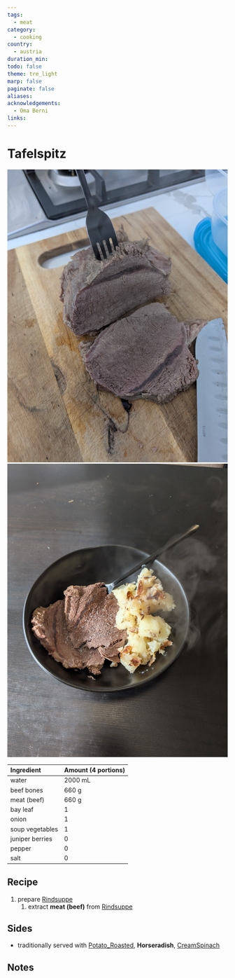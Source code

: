 ```yaml
---
tags:
  - meat
category:
  - cooking
country:
  - austria
duration_min: 
todo: false
theme: tre_light
marp: false
paginate: false
aliases: 
acknowledgements:
  - Oma Berni
links:
---
```


# Tafelspitz

![300](../gfx/PXL_20250720_031553202.jpg)
![300](../gfx/PXL_20250720_025840259.jpg)

|Ingredient|Amount (4 portions)|
| :- | :- |
|water|2000 mL|
|beef bones|660 g|
|meat (beef)|660 g|
|bay leaf|1|
|onion|1|
|soup vegetables|1|
|juniper berries|0|
|pepper|0|
|salt|0|


## Recipe
1. prepare [Rindsuppe](Soup_Beef.md)
	1. extract **meat (beef)** from [Rindsuppe](Soup_Beef.md)

## Sides
*  traditionally served with [Potato_Roasted](Potato_Roasted.md), **Horseradish**, [CreamSpinach](CreamSpinach.md)

## Notes


